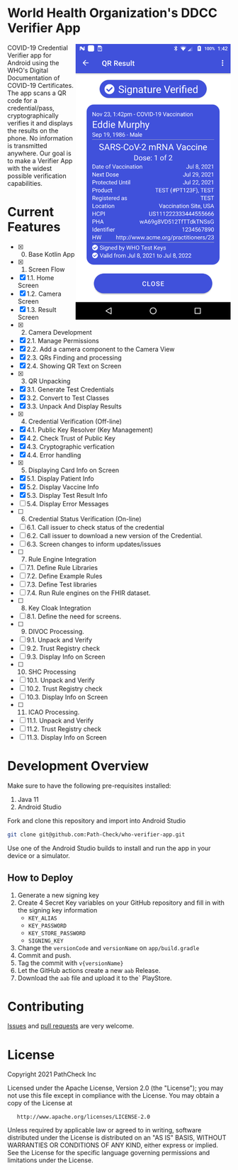 # World Health Organization's DDCC Verifier App

<img align="right" src="./docs/screenshots/3.Results.png" data-canonical-src="./docs/screenshots/3.Results.png" width="350px"/>

COVID-19 Credential Verifier app for Android using the WHO's Digital Documentation of COVID-19 Certificates. The app scans a QR code for a credential/pass, cryptographically verifies it and displays the results on the phone. No information is transmitted anywhere. Our goal is to make a Verifier App with the widest possible verification capabilities.

# Current Features

- [x] 0. Base Kotlin App
- [x] 1. Screen Flow
- [x] 1.1. Home Screen
- [x] 1.2. Camera Screen
- [x] 1.3. Result Screen
- [x] 2. Camera Development
- [x] 2.1. Manage Permissions
- [x] 2.2. Add a camera component to the Camera View
- [x] 2.3. QRs Finding and processing
- [x] 2.4. Showing QR Text on Screen
- [x] 3. QR Unpacking
- [x] 3.1. Generate Test Credentials
- [x] 3.2. Convert to Test Classes
- [x] 3.3. Unpack And Display Results
- [x] 4. Credential Verification (Off-line)
- [x] 4.1. Public Key Resolver (Key Management)
- [x] 4.2. Check Trust of Public Key
- [x] 4.3. Cryptographic verfication
- [x] 4.4. Error handling
- [x] 5. Displaying Card Info on Screen
- [x] 5.1. Display Patient Info
- [x] 5.2. Display Vaccine Info
- [x] 5.3. Display Test Result Info
- [ ] 5.4. Display Error Messages
- [ ] 6. Credential Status Verification (On-line)
- [ ] 6.1. Call issuer to check status of the credential
- [ ] 6.2. Call issuer to download a new version of the Credential.
- [ ] 6.3. Screen changes to inform updates/issues
- [ ] 7. Rule Engine Integration
- [ ] 7.1. Define Rule Libraries
- [ ] 7.2. Define Example Rules
- [ ] 7.3. Define Test libraries
- [ ] 7.4. Run Rule engines on the FHIR dataset.
- [ ] 8. Key Cloak Integration
- [ ] 8.1. Define the need for screens.
- [ ] 9. DIVOC Processing.
- [ ] 9.1. Unpack and Verify
- [ ] 9.2. Trust Registry check
- [ ] 9.3. Display Info on Screen
- [ ] 10. SHC Processing
- [ ] 10.1. Unpack and Verify
- [ ] 10.2. Trust Registry check
- [ ] 10.3. Display Info on Screen
- [ ] 11. ICAO Processing.
- [ ] 11.1. Unpack and Verify
- [ ] 11.2. Trust Registry check
- [ ] 11.3. Display Info on Screen

# Development Overview

Make sure to have the following pre-requisites installed:
1. Java 11
2. Android Studio

Fork and clone this repository and import into Android Studio
```bash
git clone git@github.com:Path-Check/who-verifier-app.git
```

Use one of the Android Studio builds to install and run the app in your device or a simulator.

## How to Deploy

1. Generate a new signing key 
1. Create 4 Secret Key variables on your GitHub repository and fill in with the signing key information
   - `KEY_ALIAS`
   - `KEY_PASSWORD`
   - `KEY_STORE_PASSWORD`
   - `SIGNING_KEY`
1. Change the `versionCode` and `versionName` on `app/build.gradle`
1. Commit and push. 
1. Tag the commit with `v{versionName}`
1. Let the GitHub actions create a new `aab` Release. 
1. Download the `aab` file and upload it to the` PlayStore. 

# Contributing

[Issues](https://github.com/Path-Check/who-verifier-app/issues) and [pull requests](https://github.com/Path-Check/who-verifier-app/pulls) are very welcome.

# License

Copyright 2021 PathCheck Inc

Licensed under the Apache License, Version 2.0 (the "License");
you may not use this file except in compliance with the License.
You may obtain a copy of the License at

       http://www.apache.org/licenses/LICENSE-2.0

Unless required by applicable law or agreed to in writing, software
distributed under the License is distributed on an "AS IS" BASIS,
WITHOUT WARRANTIES OR CONDITIONS OF ANY KIND, either express or implied.
See the License for the specific language governing permissions and
limitations under the License.
